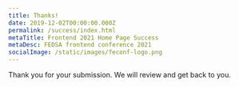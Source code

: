 ```yaml
---
title: Thanks!
date: 2019-12-02T00:00:00.000Z
permalink: /success/index.html
metaTitle: Frontend 2021 Home Page Success
metaDesc: FEDSA frontend conference 2021
socialImage: /static/images/feconf-logo.png
---
```


Thank you for your submission. We will review and get back to you. 